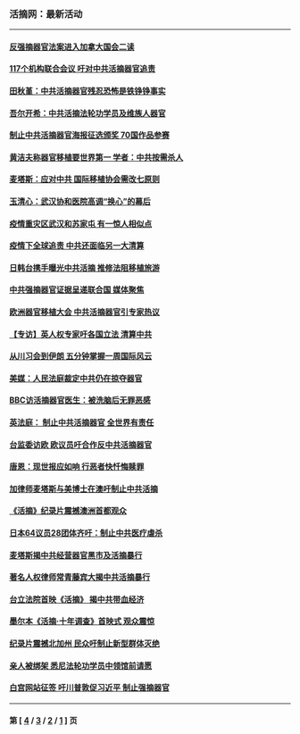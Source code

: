 ### 活摘网：最新活动
---
#### [反强摘器官法案进入加拿大国会二读](../../pages/nf5883/n13033450.md?07060430) 
#### [117个机构联合会议 吁对中共活摘器官追责](../../pages/nf5883/n12775087.md?07060430) 
#### [田秋堇：中共活摘器官残忍恐怖是铁铮铮事实](../../pages/nf5883/n12702148.md?07060430) 
#### [吾尔开希：中共活摘法轮功学员及维族人器官](../../pages/nf5883/n12693197.md?07060430) 
#### [制止中共活摘器官海报征选颁奖 70国作品参赛](../../pages/nf5883/n12692050.md?07060430) 
#### [黄洁夫称器官移植要世界第一 学者：中共按需杀人](../../pages/nf5883/n12572329.md?07060430) 
#### [麦塔斯：应对中共 国际移植协会需改七原则](../../pages/nf5883/n12514711.md?07060430) 
#### [玉清心：武汉协和医院高调“换心”的幕后](../../pages/nf5883/n12298730.md?07060430) 
#### [疫情重灾区武汉和苏家屯 有一惊人相似点](../../pages/nf5883/n12150824.md?07060430) 
#### [疫情下全球追责 中共还面临另一大清算](../../pages/nf5883/n12070397.md?07060430) 
#### [日韩台携手曝光中共活摘 推修法阻移植旅游](../../pages/nf5883/n11712046.md?07060430) 
#### [中共强摘器官证据呈递联合国 媒体聚焦](../../pages/nf5883/n11546426.md?07060430) 
#### [欧洲器官移植大会 中共活摘器官引专家热议](../../pages/nf5883/n11539095.md?07060430) 
#### [【专访】英人权专家吁各国立法 清算中共](../../pages/nf5883/n11367315.md?07060430) 
#### [从川习会到伊朗 五分钟掌握一周国际风云](../../pages/nf5883/n11338520.md?07060430) 
#### [美媒：人民法庭裁定中共仍在掠夺器官](../../pages/nf5883/n11334897.md?07060430) 
#### [BBC访活摘器官医生：被洗脑后无罪恶感](../../pages/nf5883/n11335935.md?07060430) 
#### [英法庭： 制止中共活摘器官 全世界有责任](../../pages/nf5883/n11330691.md?07060430) 
#### [台监委访欧 欧议员吁合作反中共活摘器官](../../pages/nf5883/n11109190.md?07060430) 
#### [唐恩：现世报应如响 行恶者快忏悔赎罪](../../pages/nf5883/n11104016.md?07060430) 
#### [加律师麦塔斯与美博士在澳吁制止中共活摘](../../pages/nf5883/n10724764.md?07060430) 
#### [《活摘》纪录片震撼澳洲首都观众](../../pages/nf5883/n10722747.md?07060430) 
#### [日本64议员28团体齐吁：制止中共医疗虐杀](../../pages/nf5883/n10587757.md?07060430) 
#### [麦塔斯揭中共经营器官黑市及活摘暴行](../../pages/nf5883/n10442407.md?07060430) 
#### [著名人权律师常青藤宾大揭中共活摘暴行](../../pages/nf5883/n10318181.md?07060430) 
#### [台立法院首映《活摘》 揭中共带血经济](../../pages/nf5883/n9938847.md?07060430) 
#### [墨尔本《活摘·十年调查》首映式 观众震惊](../../pages/nf5883/n9522572.md?07060430) 
#### [纪录片震撼北加州 民众吁制止新型群体灭绝](../../pages/nf5883/n9188314.md?07060430) 
#### [亲人被绑架 悉尼法轮功学员中领馆前请愿](../../pages/nf5883/n9056753.md?07060430) 
#### [白宫网站征签 吁川普敦促习近平 制止强摘器官](../../pages/nf5883/n9009661.md?07060430) 

---
#### 第 [ [4](./4.md?07060430) / [3](./3.md?07060430) / [2](./2.md?07060430) / [1](./1.md?07060430) ] 页
